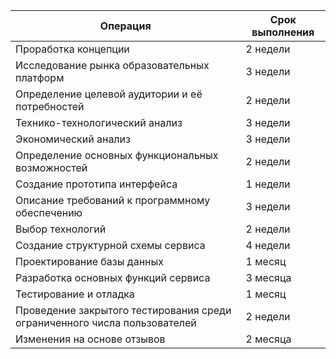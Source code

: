 | Операция  | Срок выполнения |
| ------------- | ------------- |
| Проработка концепции  | 2 недели |
| Исследование рынка образовательных платформ | 3 недели  |
| Определение целевой аудитории и её потребностей  | 2 недели |
| Технико-технологический анализ | 3 недели  |
| Экономический анализ | 3 недели  |
| Определение основных функциональных возможностей | 2 недели  |
| Создание прототипа интерфейса | 1 недели  |
| Описание требований к программному обеспечению | 3 недели  |
| Выбор технологий  | 2 недели |
| Создание структурной схемы сервиса | 4 недели  |
| Проектирование базы данных  | 1 месяц |
| Разработка основных функций сервиса | 3 месяца  |
| Тестирование и отладка  | 1 месяц |
| Проведение закрытого тестирования среди ограниченного числа пользователей | 2 недели  |
| Изменения на основе отзывов | 2 месяца  |
